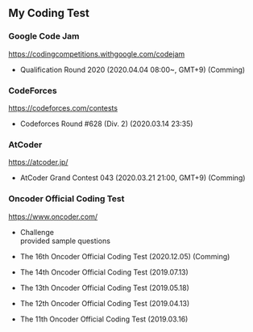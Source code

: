 ## My Coding Test

### Google Code Jam
https://codingcompetitions.withgoogle.com/codejam
- Qualification Round 2020 (2020.04.04 08:00~, GMT+9) (Comming)

### CodeForces
https://codeforces.com/contests
- Codeforces Round #628 (Div. 2) (2020.03.14 23:35)

### AtCoder
https://atcoder.jp/
- AtCoder Grand Contest 043 (2020.03.21 21:00, GMT+9) (Comming)

### Oncoder Official Coding Test
https://www.oncoder.com/

- Challenge  
provided sample questions

- The 16th Oncoder Official Coding Test (2020.12.05) (Comming)
- The 14th Oncoder Official Coding Test (2019.07.13)
- The 13th Oncoder Official Coding Test (2019.05.18)
- The 12th Oncoder Official Coding Test (2019.04.13)
- The 11th Oncoder Official Coding Test (2019.03.16)
